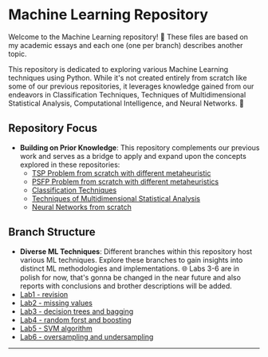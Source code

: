 # Machine Learning Repository

Welcome to the Machine Learning repository! 🚀 These files are based on my academic essays and each one (one per branch) describes another topic.

This repository is dedicated to exploring various Machine Learning techniques using Python. While it's not created entirely from scratch like some of our previous repositories, it leverages knowledge gained from our endeavors in Classification Techniques, Techniques of Multidimensional Statistical Analysis, Computational Intelligence, and Neural Networks. 🧠

## Repository Focus

- **Building on Prior Knowledge**: This repository complements our previous work and serves as a bridge to apply and expand upon the concepts explored in these repositories:
    - [TSP Problem from scratch with different metaheuristic](https://github.com/kottoization/TSP-from-scratch-in-Python)
    - [PSFP Problem from scratch with different metaheuristics](https://github.com/kottoization/PFSP-from-scratch-in-Python)
    - [Classification Techniques](https://github.com/kottoization/classification-techniques)
    - [Techniques of Multidimensional Statistical Analysis](https://github.com/kottoization/-techniques-of-multidimensional-statistical-analysis)
    - [Neural Networks from scratch](https://github.com/username/neural-networks-repo) 

## Branch Structure

- **Diverse ML Techniques**: Different branches within this repository host various ML techniques. Explore these branches to gain insights into distinct ML methodologies and implementations. 🌐 Labs 3-6 are in polish for now, that's gonna be changed in the near future and also reports with conclusions and brother descriptions will be added.
- [Lab1 - revision](https://github.com/kottoization/MachineLearning/tree/Lab1---repetition-of-bachelor's-knowledge)
- [Lab2 - missing values](https://github.com/kottoization/MachineLearning/tree/Lab2-Missing-values)
- [Lab3 - decision trees and bagging](https://github.com/kottoization/MachineLearning/tree/Lab3-Decision-trees-and-bagging)
- [Lab4 - random forst and boosting](https://github.com/kottoization/MachineLearning/tree/Lab4-Random-forest-and-boosting)
- [Lab5 - SVM algorithm](https://github.com/kottoization/MachineLearning/tree/Lab5-SVM-algorithm)
- [Lab6 - oversampling and undersampling](https://github.com/kottoization/MachineLearning/tree/Lab6-Oversampling-and-undersampling)
---
